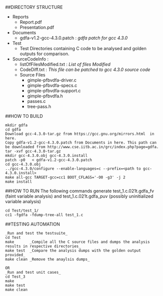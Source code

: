 ##DIRECTORY STRUCTURE

* Reports
  * Report.pdf                
  * Presentation.pdf
* Documents
  * gdfa-v1.2-gcc-4.3.0.patch : _gdfa patch for gcc 4.3.0_ 
* Test
  * Test Directories containing C code to be analysed and golden outputs for comparison.
* SourceCodeInfo : 
  * listOfFilesModified.txt : _List of files Modified_ 
  * CodeDiff.txt : _This file can be patched to gcc 4.3.0 source code_ 
  * Source Files
    * gimple-pfbvdfa-driver.c
    * gimple-pfbvdfa-specs.c
    * gimple-pfbvdfa-support.c
    * gimple-pfbvdfa.h
    * passes.c
    * tree-pass.h

##HOW TO BUILD
```
mkdir gdfa
cd gdfa
Download gcc-4.3.0-tar.gz from https://gcc.gnu.org/mirrors.html  in here.
Copy gdfa-v1.2-gcc-4.3.0.patch from Documents in here. This path can be downloaded from http://www.cse.iitb.ac.in/grc/index.php?page=gdfa.
tar -xvf gcc-4.3.0-tar.gz
mkdir gcc-4.3.0.obj gcc-4.3.0.install
patch -p0   < gdfa-v1.2-gcc-4.3.0.patch
cd gcc-4.3.0.obj
../gcc-4.3.0/configure --enable-languages=c --prefix=<path to gcc-4.3.0.install>
make all-gcc TARGET-gcc=cc1 BOOT_CFLAGS='-O0 -g3' -j 2
make install
```

##HOW TO RUN
The following commands generate test_1.c.021t.gdfa_fv (faint variable analysis) and 
test_1.c.021t.gdfa_puv (possibly uninitialized variable analysis)

```
cd Test/test_1/
cc1 -fgdfa -fdump-tree-all test_1.c 
```

##TESTING AUTOMATION

```
_Run and test the testsuite_
cd Test
make       _Compile all the C source files and dumps the analysis results in respective directories_
make test  _Compare the analysis dumps with the golden output provided_
make clean _Remove the anaylsis dumps_

OR
_Run and test unit cases_
cd Test_3
make 
make test
make clean

```
